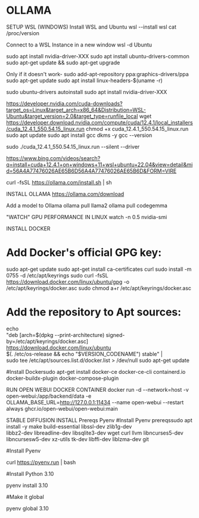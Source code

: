 # OLLAMA

SETUP WSL (WINDOWS)
Install WSL and Ubuntu
wsl --install
wsl cat /proc/version

Connect to a WSL Instance in a new window
wsl -d Ubuntu

sudo apt install nvidia-driver-XXX
sudo apt install ubuntu-drivers-common
sudo apt-get update && sudo apt-get upgrade

Only if it doesn't work-
sudo add-apt-repository ppa:graphics-drivers/ppa
sudo apt-get update
sudo apt install linux-headers-$(uname -r)


sudo ubuntu-drivers autoinstall
sudo apt install nvidia-driver-XXX

https://developer.nvidia.com/cuda-downloads?target_os=Linux&target_arch=x86_64&Distribution=WSL-Ubuntu&target_version=2.0&target_type=runfile_local
wget https://developer.download.nvidia.com/compute/cuda/12.4.1/local_installers/cuda_12.4.1_550.54.15_linux.run
chmod +x cuda_12.4.1_550.54.15_linux.run
sudo apt update
sudo apt install gcc dkms -y
gcc --version



sudo ./cuda_12.4.1_550.54.15_linux.run --silent --driver



https://www.bing.com/videos/search?q=install+cuda+12.4.1+on+windows+11+wsl+ubuntu+22.04&view=detail&mid=56A4A77476026AE65B6D56A4A77476026AE65B6D&FORM=VIRE

curl -fsSL https://ollama.com/install.sh | sh

INSTALL OLLAMA
https://ollama.com/download

Add a model to Ollama
ollama pull llama2
ollama pull codegemma
 

"WATCH" GPU PERFORMANCE IN LINUX
watch -n 0.5 nvidia-smi

 

INSTALL DOCKER
# Add Docker's official GPG key:
sudo apt-get update
sudo apt-get install ca-certificates curl
sudo install -m 0755 -d /etc/apt/keyrings
sudo curl -fsSL https://download.docker.com/linux/ubuntu/gpg -o /etc/apt/keyrings/docker.asc
sudo chmod a+r /etc/apt/keyrings/docker.asc

# Add the repository to Apt sources:
echo \
"deb [arch=$(dpkg --print-architecture) signed-by=/etc/apt/keyrings/docker.asc] https://download.docker.com/linux/ubuntu \
$(. /etc/os-release && echo "$VERSION_CODENAME") stable" | \
sudo tee /etc/apt/sources.list.d/docker.list > /dev/null
sudo apt-get update

#Install Dockersudo apt-get install docker-ce docker-ce-cli containerd.io docker-buildx-plugin docker-compose-plugin

RUN OPEN WEBUI DOCKER CONTAINER
docker run -d --network=host -v open-webui:/app/backend/data -e OLLAMA_BASE_URL=http://127.0.0.1:11434 --name open-webui --restart always ghcr.io/open-webui/open-webui:main

 

STABLE DIFFUSION INSTALL
Prereqs
Pyenv
#Install Pyenv prereqssudo apt install -y make build-essential libssl-dev zlib1g-dev \
libbz2-dev libreadline-dev libsqlite3-dev wget curl llvm libncurses5-dev \
libncursesw5-dev xz-utils tk-dev libffi-dev liblzma-dev git

#Install Pyenv

curl https://pyenv.run | bash

#Install Python 3.10

pyenv install 3.10

#Make it global

pyenv global 3.10
